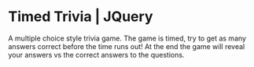 # Timed Trivia | JQuery

A multiple choice style trivia game. The game is timed, try to get as many answers correct before the time runs out! At the end the game will reveal your answers vs the correct answers to the questions. 
